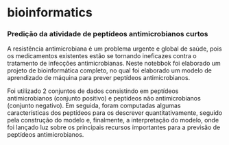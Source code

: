 # bioinformatics

### Predição da atividade de peptídeos antimicrobianos curtos

A resistência antimicrobiana é um problema urgente e global de saúde, pois os medicamentos existentes estão se tornando ineficazes contra o tratamento de infecções antimicrobianas. Neste notebbok foi elaborado um projeto de bioinformática completo, no qual foi elaborado um modelo de aprendizado de máquina para prever peptídeos antimicrobianos. 

Foi utilizado 2 conjuntos de dados consistindo em peptídeos antimicrobianos (conjunto positivo) e peptídeos não antimicrobianos (conjunto negativo). Em seguida, foram computadas algumas características dos peptídeos para os descrever quantitativamente, seguido pela construção do modelo e, finalmente, a interpretação do modelo, onde foi lançado luz sobre os principais recursos importantes para a previsão de peptídeos antimicrobianos.

